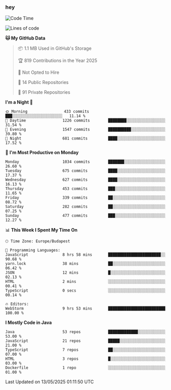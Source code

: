 ### hey

<!--START_SECTION:waka-->
![Code Time](http://img.shields.io/badge/Code%20Time-1%2C205%20hrs%2017%20mins-blue)

![Lines of code](https://img.shields.io/badge/From%20Hello%20World%20I%27ve%20Written-3.6%20million%20lines%20of%20code-blue)

**🐱 My GitHub Data** 

> 📦 1.1 MB Used in GitHub's Storage 
 > 
> 🏆 819 Contributions in the Year 2025
 > 
> 🚫 Not Opted to Hire
 > 
> 📜 14 Public Repositories 
 > 
> 🔑 91 Private Repositories 
 > 
**I'm a Night 🦉** 

```text
🌞 Morning                433 commits         ███░░░░░░░░░░░░░░░░░░░░░░   11.14 % 
🌆 Daytime                1226 commits        ████████░░░░░░░░░░░░░░░░░   31.54 % 
🌃 Evening                1547 commits        ██████████░░░░░░░░░░░░░░░   39.80 % 
🌙 Night                  681 commits         ████░░░░░░░░░░░░░░░░░░░░░   17.52 % 
```
📅 **I'm Most Productive on Monday** 

```text
Monday                   1034 commits        ███████░░░░░░░░░░░░░░░░░░   26.60 % 
Tuesday                  675 commits         ████░░░░░░░░░░░░░░░░░░░░░   17.37 % 
Wednesday                627 commits         ████░░░░░░░░░░░░░░░░░░░░░   16.13 % 
Thursday                 453 commits         ███░░░░░░░░░░░░░░░░░░░░░░   11.65 % 
Friday                   339 commits         ██░░░░░░░░░░░░░░░░░░░░░░░   08.72 % 
Saturday                 282 commits         ██░░░░░░░░░░░░░░░░░░░░░░░   07.25 % 
Sunday                   477 commits         ███░░░░░░░░░░░░░░░░░░░░░░   12.27 % 
```


📊 **This Week I Spent My Time On** 

```text
🕑︎ Time Zone: Europe/Budapest

💬 Programming Languages: 
JavaScript               8 hrs 58 mins       ███████████████████████░░   90.68 % 
yarn.lock                38 mins             ██░░░░░░░░░░░░░░░░░░░░░░░   06.42 % 
JSON                     12 mins             █░░░░░░░░░░░░░░░░░░░░░░░░   02.13 % 
HTML                     2 mins              ░░░░░░░░░░░░░░░░░░░░░░░░░   00.41 % 
TypeScript               0 secs              ░░░░░░░░░░░░░░░░░░░░░░░░░   00.14 % 

🔥 Editors: 
WebStorm                 9 hrs 53 mins       █████████████████████████   100.00 % 
```

**I Mostly Code in Java** 

```text
Java                     53 repos            █████████████░░░░░░░░░░░░   53.00 % 
JavaScript               21 repos            █████░░░░░░░░░░░░░░░░░░░░   21.00 % 
TypeScript               7 repos             ██░░░░░░░░░░░░░░░░░░░░░░░   07.00 % 
HTML                     3 repos             █░░░░░░░░░░░░░░░░░░░░░░░░   03.00 % 
Dockerfile               1 repo              ░░░░░░░░░░░░░░░░░░░░░░░░░   01.00 % 
```




 Last Updated on 13/05/2025 01:11:50 UTC
<!--END_SECTION:waka-->
